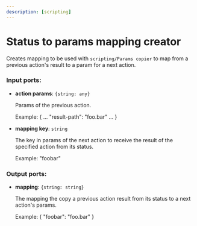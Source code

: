 ```yaml
---
description: [scripting]
---
```


# Status to params mapping creator

Creates mapping to be used with `scripting/Params copier` to map from a previous action's result to a param for a next action.

### Input ports:

* __action params__: `{string: any}`

    Params of the previous action.
    
    Example:
    {
    ...
    "result-path": "foo.bar"
    ...
    }


* __mapping key__: `string`

    The key in params of the next action to receive the result of the specified action from its status.
    
    Example:
    "foobar"

### Output ports:

* __mapping__: `{string: string}`

    The mapping the copy a previous action result from its status to a next action's params.
    
    Example:
    { "foobar": "foo.bar" }

